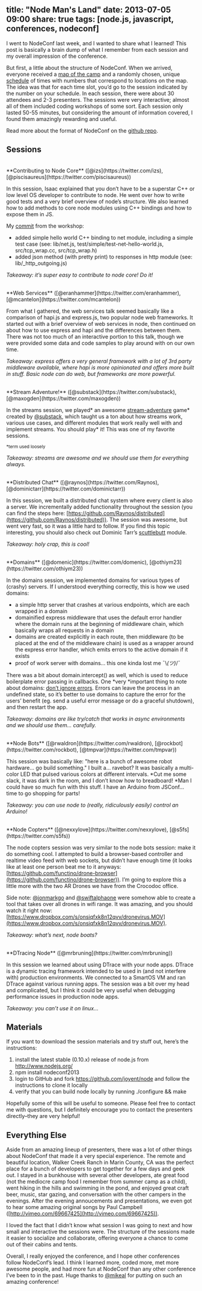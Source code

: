 title: "Node Man's Land"
date: 2013-07-05 09:00
share: true
tags: [node.js, javascript, conferences, nodeconf]
---

I went to NodeConf last week, and I wanted to share what I learned! This post is basically a brain dump of what I remember from each session and my overall impression of the conference.

But first, a little about the structure of NodeConf. When we arrived, everyone received a [map of the camp](http://i.imgur.com/GRoK0hw.png) and a randomly chosen, unique [schedule](http://i.imgur.com/28Ar19l.jpg) of times with numbers that correspond to locations on the map. The idea was that for each time slot, you’d go to the session indicated by the number on your schedule. In each session, there were about 30 attendees and 2-3 presenters. The sessions were very interactive; almost all of them included coding workshops of some sort. Each session only lasted 50-55 minutes, but considering the amount of information covered, I found them amazingly rewarding and useful.

Read more about the format of NodeConf on the [github repo](https://github.com/mikeal/nodeconf2013#format).

<!--more-->
## Sessions

<br/>
**Contributing to Node Core** ([@izs](https://twitter.com/izs), [@piscisaureus](https://twitter.com/piscisaureus))

In this session, Isaac explained that you don’t have to be a superstar C++ or low level OS developer to contribute to node. He went over how to write good tests and a very brief overview of node’s structure. We also learned how to add methods to core node modules using C++ bindings and how to expose them in JS.

My [commit](https://github.com/camupod/node/commit/41d028b2bc7184af10de5ae3087dfc311e99e068) from the workshop:

* added simple hello world C++ binding to net module, including a simple test case (see: lib/net.js, test/simple/test-net-hello-world.js, src/tcp_wrap.cc, src/tcp_wrap.h)
* added json method (with pretty print) to responses in http module (see: lib/_http_outgoing.js)

*Takeaway: it’s super easy to contribute to node core! Do it!*

<br/>
**Web Services** ([@eranhammer](https://twitter.com/eranhammer), [@mcantelon](https://twitter.com/mcantelon))

From what I gathered, the web services talk seemed basically like a comparison of hapi.js and express.js, two popular node web frameworks. It started out with a brief overview of web services in node, then continued on about how to use express and hapi and the differences between them. There was not too much of an interactive portion to this talk, though we were provided some data and code samples to play around with on our own time.

*Takeaway: express offers a very general framework with a lot of 3rd party middleware available, where hapi is more opinionated and offers more built in stuff. Basic node can do web, but frameworks are more powerful.*

<br/>
**Stream Adventure!** ([@substack](https://twitter.com/substack), [@maxogden](https://twitter.com/maxogden))

In the streams session, we played\* an awesome [stream-adventure](https://npmjs.org/package/stream-adventure) game\* created by [@substack](https://twitter.com/substack), which taught us a ton about how streams work, various use cases, and different modules that work really well with and implement streams. You should play\* it! This was one of my favorite sessions.

<sup>\*term used loosely</sup>

*Takeaway: streams are awesome and we should use them for everything always.*

<br/>
**Distributed Chat** ([@raynos](https://twitter.com/Raynos), [@dominictarr](https://twitter.com/dominictarr))

In this session, we built a distributed chat system where every client is also a server. We incrementally added functionality throughout the session (you can find the steps here: [https://github.com/Raynos/distributed](https://github.com/Raynos/distributed)). The session was awesome, but went very fast, so it was a little hard to follow. If you find this topic interesting, you should also check out Dominic Tarr’s [scuttlebutt](https://github.com/dominictarr/scuttlebutt) module.

*Takeaway: holy crap, this is cool!*

<br/>
**Domains** ([@domenic](https://twitter.com/domenic), [@othiym23](https://twitter.com/othiym23))

In the domains session, we implemented domains for various types of (crashy) servers. If I understood everything correctly, this is how we used domains:

* a simple http server that crashes at various endpoints, which are each wrapped in a domain
* domainified express middleware that uses the default error handler where the domain runs at the beginning of middleware chain, which basically wraps all requests in a domain
* domains are created explicitly in each route, then middleware (to be placed at the end of the middleware chain) is used as a wrapper around the express error handler, which emits errors to the active domain if it exists
* proof of work server with domains... this one kinda lost me ¯\\_(ツ)_/¯

There was a bit about domain.intercept() as well, which is used to reduce boilerplate error passing in callbacks. One *very *important thing to note about domains: [don’t ignore errors](http://nodejs.org/api/domain.html#domain_warning_don_t_ignore_errors). Errors can leave the process in an undefined state, so it’s better to use domains to capture the error for the users’ benefit (eg. send a useful error message or do a graceful shutdown), and then restart the app.

*Takeaway: domains are like try/catch that works in async environments and we should use them... carefully.*

<br/>
**Node Bots** ([@rwaldron](https://twitter.com/rwaldron), [@rockbot](https://twitter.com/rockbot), [@tmpvar](https://twitter.com/tmpvar))

This session was basically like: "here is a bunch of awesome robot hardware... go build something." I built a... ravebot? It was basically a multi-color LED that pulsed various colors at different intervals. *Cut me some slack, it was dark in the room, and I don’t know how to breadboard! *Man I could have so much fun with this stuff. I have an Arduino from JSConf... time to go shopping for parts!

*Takeaway: you can use node to (really, ridiculously easily) control an Arduino!*

<br/>
**Node Copters** ([@nexxylove](https://twitter.com/nexxylove), [@s5fs](https://twitter.com/s5fs))

The node copters session was very similar to the node bots session: make it do something cool. I attempted to build a browser-based controller and realtime video feed with web sockets, but didn’t have enough time (it looks like at least one person beat me to it anyways: [https://github.com/functino/drone-browser](https://github.com/functino/drone-browser)). I’m going to explore this a little more with the two AR Drones we have from the Crocodoc office.

Side note: [@jonmarkgo](https://twitter.com/jonmarkgo) and [@swiftalphaone](https://twitter.com/SwiftAlphaOne) were somehow able to create a tool that takes over all drones in wifi range. It was amazing, and you should watch it right now: [https://www.dropbox.com/s/onsiqfxk8n12qvv/dronevirus.MOV](https://www.dropbox.com/s/onsiqfxk8n12qvv/dronevirus.MOV).

*Takeaway: what’s next, node boats?*

<br/>
**DTracing Node** ([@mrbruning](https://twitter.com/mrbruning))

In this session we learned about using DTrace with your node apps. DTrace is a dynamic tracing framework intended to be used in (and not interfere with) production environments. We connected to a SmartOS VM and ran DTrace against various running apps. The session was a bit over my head and complicated, but I think it could be very useful when debugging performance issues in production node apps.

*Takeaway: you can’t use it on linux...*

## Materials

If you want to download the session materials and try stuff out, here’s the instructions:

1. install the latest stable (0.10.x) release of node.js from http://www.nodejs.org/
2. npm install nodeconf2013
3. login to GitHub and fork https://github.com/joyent/node and follow the instructions to clone it locally
4. verify that you can build node locally by running  ./configure && make

Hopefully some of this will be useful to someone. Please feel free to contact me with questions, but I definitely encourage you to contact the presenters directly–they are very helpful!

## Everything Else

Aside from an amazing lineup of presenters, there was a lot of other things about NodeConf that made it a very special experience. The remote and beautiful location, Walker Creek Ranch in Marin County, CA was the perfect place for a bunch of developers to get together for a few days and geek out. I stayed in a bunkhouse with several other developers, ate great food (not the mediocre camp food I remember from summer camp as a child), went hiking in the hills and swimming in the pond, and enjoyed great craft beer, music, star gazing, and conversation with the other campers in the evenings. After the evening annoucements and presentations, we even got to hear some amazing original songs by Paul Campbell ([http://vimeo.com/69667425](http://vimeo.com/69667425)).

I loved the fact that I didn’t know what session I was going to next and how small and interactive the sessions were. The structure of the sessions made it easier to socialize and collaborate, offering everyone a chance to come out of their cabins and tents.

Overall, I really enjoyed the conference, and I hope other conferences follow NodeConf’s lead. I think I learned more, coded more, met more awesome people, and had more fun at NodeConf than any other conference I’ve been to in the past. Huge thanks to [@mikeal](https://twitter.com/mikeal) for putting on such an amazing conference!
